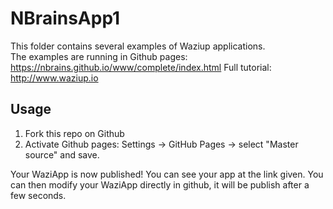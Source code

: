 NBrainsApp1
================

This folder contains several examples of Waziup applications.   
The examples are running in Github pages: https://nbrains.github.io/www/complete/index.html 
Full tutorial: http://www.waziup.io

Usage
-----

1. Fork this repo on Github
2. Activate Github pages: Settings -> GitHub Pages -> select "Master source" and save.

Your WaziApp is now published! You can see your app at the link given.
You can then modify your WaziApp directly in github, it will be publish after a few seconds.
